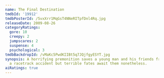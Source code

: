 ```yaml
---
name: The Final Destination
tmdbId: '19912'
tmdbPosterId: /5vxXrr1MqGsT4NNeRITpfDnl4Rq.jpg
releaseDate: 2009-08-26
categoryRatings:
  gore: 10
  creepy: 2
  jumpscares: 2
  suspense: 4
  psychological: 3
tmdbBackdropId: /vMaKc5PwdKIIBt5q7JQjfgyESYT.jpg
synopsis: A horrifying premonition saves a young man and his friends from death during
  a racetrack accident but terrible fates await them nonetheless.
aiRatings: true
---
```


